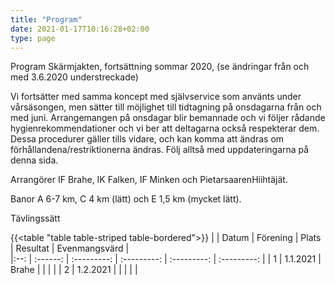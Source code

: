 ```yaml
---
title: "Program"
date: 2021-01-17T10:16:28+02:00
type: page
---
```


Program
Skärmjakten, fortsättning sommar 2020, (se ändringar från och med 3.6.2020 understreckade)

Vi fortsätter med samma koncept med självservice som använts under vårsäsongen, men sätter till möjlighet till tidtagning på onsdagarna från och med juni. Arrangemangen på onsdagar blir bemannade och vi följer rådande hygienrekommendationer och vi ber att deltagarna också respekterar dem. Dessa procedurer gäller tills vidare, och kan komma att ändras om förhållandena/restriktionerna ändras. Följ alltså med uppdateringarna på denna sida.

Arrangörer
IF Brahe, IK Falken, IF Minken och PietarsaarenHiihtäjät.

Banor
A 6-7 km, C 4 km (lätt) och E 1,5 km (mycket lätt).

Tävlingssätt

{{<table "table table-striped table-bordered">}}
|     | Datum    | Förening | Plats | Resultat    | Evenmangsvärd  |    
|:--: | :------: |  :---------: | :---------: | :---------: | :---------: | 
| 1   | 1.1.2021 | Brahe          |          |          |          | 
| 2   | 1.2.2021 |          |          |          |          | 

